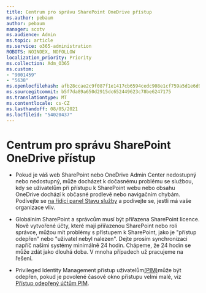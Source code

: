 ```yaml
---
title: Centrum pro správu SharePoint OneDrive přístup
ms.author: pebaum
author: pebaum
manager: scotv
ms.audience: Admin
ms.topic: article
ms.service: o365-administration
ROBOTS: NOINDEX, NOFOLLOW
localization_priority: Priority
ms.collection: Adm_O365
ms.custom:
- "9001459"
- "5638"
ms.openlocfilehash: afb28ccae2c9f087f1e1417cb6594cedc908e1cf759a5d1e6d92c4ee9a75527d
ms.sourcegitcommit: b5f7da89a650d2915dc652449623c78be6247175
ms.translationtype: MT
ms.contentlocale: cs-CZ
ms.lasthandoff: 08/05/2021
ms.locfileid: "54020437"
---
```

# <a name="unable-to-access-sharepoint-or-onedrive-admin-center"></a>Centrum pro správu SharePoint OneDrive přístup

- Pokud je váš web SharePoint nebo OneDrive Admin Center nedostupný nebo nedostupný, může docházet k dočasnému problému se službou, kdy se uživatelům při přístupu k SharePoint webu nebo obsahu OneDrive dochází k občasné prodlevě nebo navigačním chybám. Podívejte se [na řídicí panel Stavu služby](https://admin.microsoft.com/AdminPortal/Home#/servicehealth) a podívejte se, jestli má vaše organizace vliv.

- Globálním SharePoint a správcům musí být přiřazena SharePoint licence. Nově vytvořené účty, které mají přiřazenou SharePoint nebo roli správce, můžou mít problémy s přístupem k SharePoint, jako je "přístup odepřen" nebo "uživatel nebyl nalezen". Dejte prosím synchronizaci napříč našimi systémy minimálně 24 hodin. Chápeme, že 24 hodin se může zdát jako dlouhá doba. V mnoha případech už pracujeme na řešení.

- Privileged Identity Management přístup uživatelům[(PIM)](https://docs.microsoft.com/azure/active-directory/privileged-identity-management/pim-how-to-add-role-to-user?tabs=new)může být odepřen, pokud je povolené časové okno přístupu velmi malé, viz [Přístup odepřený účtům PIM](https://docs.microsoft.com/sharepoint/troubleshoot/administration/access-denied-to-pim-user-accounts).